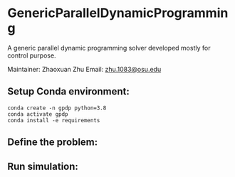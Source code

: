 # GenericParallelDynamicProgramming
A generic parallel dynamic programming solver developed mostly for control purpose.

Maintainer: Zhaoxuan Zhu
Email: zhu.1083@osu.edu

## Setup Conda environment:
```shell script
conda create -n gpdp python=3.8
conda activate gpdp
conda install -e requirements
```

## Define the problem:

## Run simulation:
